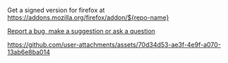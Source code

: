 Get a signed version for firefox at https://addons.mozilla.org/firefox/addon/${repo-name}

[Report a bug, make a suggestion or ask a question](https://github.com/igorlogius/igorlogius/issues/new/choose)

https://github.com/user-attachments/assets/70d34d53-ae3f-4e9f-a070-13ab6e8ba014
